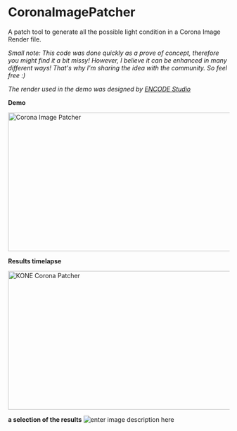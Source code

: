 # CoronaImagePatcher
A patch tool to generate all the possible light condition in a Corona Image Render file.

*Small note: This code was done quickly as a prove of concept, therefore you might find it a bit missy! However, I believe it can be enhanced in many different ways! That's why I'm sharing the idea with the community. So feel free :)*

*The render used in the demo was designed by [ENCODE Studio](http://www.encodestudio.net/)*

**Demo**

<a href="http://www.youtube.com/watch?feature=player_embedded&v=iLX8PxoYfDc
" target="_blank"><img src="http://img.youtube.com/vi/iLX8PxoYfDc/0.jpg" 
alt="Corona Image Patcher" width="560" height="315" border="0" /></a>

**Results timelapse**

<a href="http://www.youtube.com/watch?feature=player_embedded&v=Bub4yPwnGWE
" target="_blank"><img src="http://img.youtube.com/vi/Bub4yPwnGWE/0.jpg" 
alt="KONE Corona Patcher" width="560" height="315" border="0" /></a>

**a selection of the results**
![enter image description here](https://i.imgur.com/4jPMZ7g.jpg)

